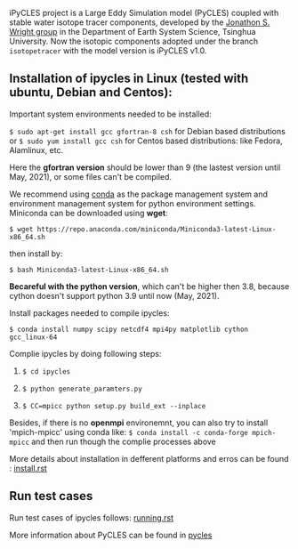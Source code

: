iPyCLES project is a Large Eddy Simulation model (PyCLES) coupled with stable water isotope tracer components, developed by the [Jonathon S. Wright group](https://jonathonwright.github.io/group.html) in the Department of Earth System Science, Tsinghua University. Now the isotopic components adopted under the branch `isotopetracer` with the model version is iPyCLES v1.0.

## Installation of ipycles in Linux (tested with ubuntu, Debian and Centos):
Important system environments needed to be installed:

`$ sudo apt-get install gcc gfortran-8 csh` for Debian based distributions
or 
`$ sudo yum install gcc csh` for Centos based distributions: like Fedora, Alamlinux, etc.

Here the **gfortran version** should be lower than 9 (the lastest version until May, 2021), or some files can't be compiled.

We recommend using [conda](https://docs.conda.io/en/latest/) as the package management system and environment management system for python environment settings. Miniconda can be downloaded using **wget**:

`$ wget https://repo.anaconda.com/miniconda/Miniconda3-latest-Linux-x86_64.sh`

then install by:

`$ bash Miniconda3-latest-Linux-x86_64.sh`

**Becareful with the python version**, which can't be higher then 3.8, because cython doesn't support python 3.9 until now (May, 2021).

Install packages needed to compile ipycles:

`$ conda install numpy scipy netcdf4 mpi4py matplotlib cython gcc_linux-64`

Complie ipycles by doing following steps:

1. `$ cd ipycles`

2. `$ python generate_paramters.py`

3. `$ CC=mpicc python setup.py build_ext --inplace`

Besides, if there is no **openmpi** environemnt, you can also try to install 'mpich-mpicc' using conda like:
`$ conda install -c conda-forge mpich-mpicc`
and then run though the complie processes above 

 More details about installation in defferent platforms and erros can be found : [install.rst](https://github.com/huzizhan/ipycles/blob/master/docs/source/install.rst)
## Run test cases
Run test cases of ipycles follows: [running.rst](https://github.com/huzizhan/ipycles/blob/master/docs/source/running.rst)

More information about PyCLES can be found in [pycles](https://github.com/pressel/pycles)